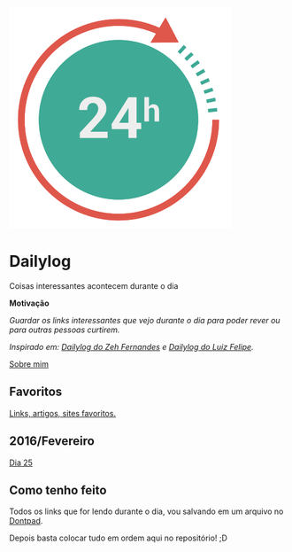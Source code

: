 ![](./img/dailylog.svg)

# Dailylog

Coisas interessantes acontecem durante o dia

**Motivação**

*Guardar os links interessantes que vejo durante o dia para poder rever ou para outras pessoas curtirem.*

*Inspirado em: [Dailylog do Zeh Fernandes](https://github.com/zehfernandes/dailylog/) e [Dailylog do Luiz Felipe](https://github.com/lfeh).*

[Sobre mim](http://woliveiras.com.br/about/)

## Favoritos

[Links, artigos, sites favoritos.](./favorites)

## 2016/Fevereiro

[Dia 25](./logs/2016/0225.md)

## Como tenho feito

Todos os links que for lendo durante o dia, vou salvando em um arquivo no [Dontpad](http://dontpad.com).

Depois basta colocar tudo em ordem aqui no repositório! ;D
